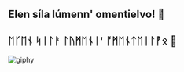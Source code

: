 ## Elen síla lúmenn' omentielvo!  🌌
## **ᛖᚴᛖᚾ ᛋᛁᛚᚨ ᛚᚢᛗᛖᚾᛁ' ᚩᛗᛖᚾᛏᛖᛁᛚᚡᛟ**  🌠
![giphy](https://github.com/Laurentiuq/Laurentiuq/assets/99676849/f56d3baf-adc0-459c-81de-c8015a787ede)
<!-- ## About Me

I am a second-year computer science student at the Faculty of Mathematics and Informatics, University of Bucharest. With a passion for software development and problem-solving, I enjoy exploring various programming languages and technologies. I have experience in Python, C/C++, JavaScript, React, Java, and .Net. Collaborating with others on challenging projects that allow me to learn and grow is what I strive for.

## Skills

- **Programming Languages:** Python, C/C++, JavaScript, React, Java, .Net
- **Web Development:** HTML, CSS, JavaScript, React
- **Database:** SQL, PL/SQL, Firebase
- **Version Control:** Git, GitHub
- **Problem Solving:** Algorithms, Data Structures
- **Operating Systems:** Windows, Linux

## Education

- Bachelor of Science in Computer Science, Faculty of Mathematics and Informatics, University of Bucharest, [2024]
- Relevant coursework: Data Structures, Algorithms, Object-Oriented Programming, Database Management Systems, Software Engineering



## Interests

In my free time, I enjoy staying up to date with the latest advancements in the tech industry. I love exploring new programming languages and frameworks. Additionally, I enjoy reading, mostly SF, Fantasy and History. -->


<!-- ![animation](https://github.com/Laurentiuq/Laurentiuq/assets/99676849/f56d3baf-adc0-459c-81de-c8015a787ede) -->
